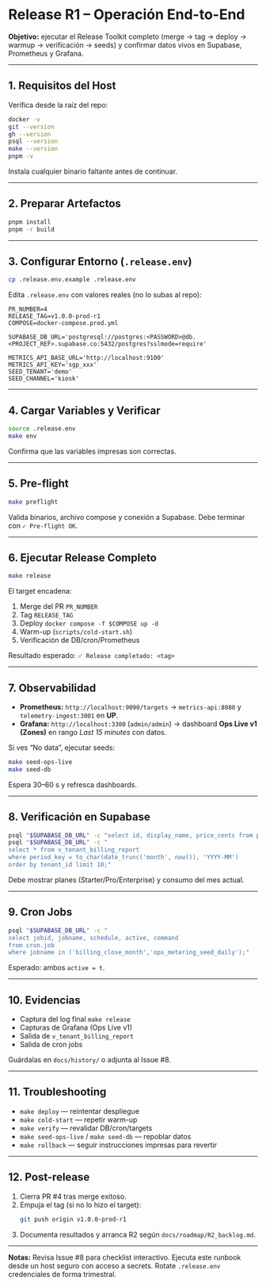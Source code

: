 # Release R1 – Operación End-to-End

**Objetivo:** ejecutar el Release Toolkit completo (merge → tag → deploy → warmup → verificación → seeds) y confirmar datos vivos en Supabase, Prometheus y Grafana.

---

## 1. Requisitos del Host

Verifica desde la raíz del repo:

```bash
docker -v
git --version
gh --version
psql --version
make --version
pnpm -v
```

Instala cualquier binario faltante antes de continuar.

---

## 2. Preparar Artefactos

```bash
pnpm install
pnpm -r build
```

---

## 3. Configurar Entorno (`.release.env`)

```bash
cp .release.env.example .release.env
```

Edita `.release.env` con valores reales (no lo subas al repo):

```env
PR_NUMBER=4
RELEASE_TAG=v1.0.0-prod-r1
COMPOSE=docker-compose.prod.yml

SUPABASE_DB_URL='postgresql://postgres:<PASSWORD>@db.<PROJECT_REF>.supabase.co:5432/postgres?sslmode=require'

METRICS_API_BASE_URL='http://localhost:9100'
METRICS_API_KEY='sgp_xxx'
SEED_TENANT='demo'
SEED_CHANNEL='kiosk'
```

---

## 4. Cargar Variables y Verificar

```bash
source .release.env
make env
```

Confirma que las variables impresas son correctas.

---

## 5. Pre-flight

```bash
make preflight
```

Valida binarios, archivo compose y conexión a Supabase. Debe terminar con `✓ Pre-flight OK`.

---

## 6. Ejecutar Release Completo

```bash
make release
```

El target encadena:

1. Merge del PR `PR_NUMBER`
2. Tag `RELEASE_TAG`
3. Deploy `docker compose -f $COMPOSE up -d`
4. Warm-up (`scripts/cold-start.sh`)
5. Verificación de DB/cron/Prometheus

Resultado esperado: `✅ Release completado: <tag>`

---

## 7. Observabilidad

- **Prometheus:** `http://localhost:9090/targets` → `metrics-api:8080` y `telemetry-ingest:3001` en **UP**.
- **Grafana:** `http://localhost:3300` (`admin/admin`) → dashboard **Ops Live v1 (Zones)** en rango *Last 15 minutes* con datos.

Si ves “No data”, ejecutar seeds:

```bash
make seed-ops-live
make seed-db
```

Espera 30–60 s y refresca dashboards.

---

## 8. Verificación en Supabase

```bash
psql "$SUPABASE_DB_URL" -c "select id, display_name, price_cents from plans;"
psql "$SUPABASE_DB_URL" -c "
select * from v_tenant_billing_report
where period_key = to_char(date_trunc('month', now()), 'YYYY-MM')
order by tenant_id limit 10;"
```

Debe mostrar planes (Starter/Pro/Enterprise) y consumo del mes actual.

---

## 9. Cron Jobs

```bash
psql "$SUPABASE_DB_URL" -c "
select jobid, jobname, schedule, active, command
from cron.job
where jobname in ('billing_close_month','ops_metering_seed_daily');"
```

Esperado: ambos `active = t`.

---

## 10. Evidencias

- Captura del log final `make release`
- Capturas de Grafana (Ops Live v1)
- Salida de `v_tenant_billing_report`
- Salida de cron jobs

Guárdalas en `docs/history/` o adjunta al Issue #8.

---

## 11. Troubleshooting

- `make deploy` — reintentar despliegue
- `make cold-start` — repetir warm-up
- `make verify` — revalidar DB/cron/targets
- `make seed-ops-live` / `make seed-db` — repoblar datos
- `make rollback` — seguir instrucciones impresas para revertir

---

## 12. Post-release

1. Cierra PR #4 tras merge exitoso.
2. Empuja el tag (si no lo hizo el target):
   ```bash
   git push origin v1.0.0-prod-r1
   ```
3. Documenta resultados y arranca R2 según `docs/roadmap/R2_backlog.md`.

---

**Notas:** Revisa Issue #8 para checklist interactivo. Ejecuta este runbook desde un host seguro con acceso a secrets. Rotate `.release.env` credenciales de forma trimestral.
